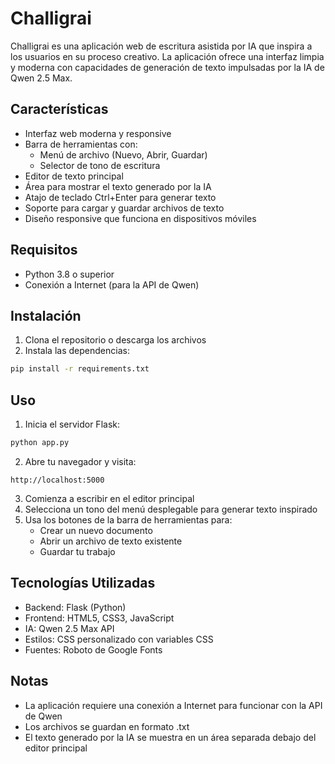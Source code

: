 # Challigrai

Challigrai es una aplicación web de escritura asistida por IA que inspira a los usuarios en su proceso creativo. La aplicación ofrece una interfaz limpia y moderna con capacidades de generación de texto impulsadas por la IA de Qwen 2.5 Max.

## Características

- Interfaz web moderna y responsive
- Barra de herramientas con:
  - Menú de archivo (Nuevo, Abrir, Guardar)
  - Selector de tono de escritura
- Editor de texto principal
- Área para mostrar el texto generado por la IA
- Atajo de teclado Ctrl+Enter para generar texto
- Soporte para cargar y guardar archivos de texto
- Diseño responsive que funciona en dispositivos móviles

## Requisitos

- Python 3.8 o superior
- Conexión a Internet (para la API de Qwen)

## Instalación

1. Clona el repositorio o descarga los archivos
2. Instala las dependencias:
```bash
pip install -r requirements.txt
```

## Uso

1. Inicia el servidor Flask:
```bash
python app.py
```

2. Abre tu navegador y visita:
```
http://localhost:5000
```

3. Comienza a escribir en el editor principal
4. Selecciona un tono del menú desplegable para generar texto inspirado
5. Usa los botones de la barra de herramientas para:
   - Crear un nuevo documento
   - Abrir un archivo de texto existente
   - Guardar tu trabajo

## Tecnologías Utilizadas

- Backend: Flask (Python)
- Frontend: HTML5, CSS3, JavaScript
- IA: Qwen 2.5 Max API
- Estilos: CSS personalizado con variables CSS
- Fuentes: Roboto de Google Fonts

## Notas

- La aplicación requiere una conexión a Internet para funcionar con la API de Qwen
- Los archivos se guardan en formato .txt
- El texto generado por la IA se muestra en un área separada debajo del editor principal 